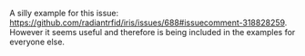 A silly example for this issue: https://github.com/radiantrfid/iris/issues/688#issuecomment-318828259.
However it seems useful and therefore is being included in the examples for everyone else.